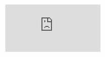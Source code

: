 ![alt text](https://egorovegor.ru/wp-content/webpc-passthru.php?src=https://egorovegor.ru/wp-content/uploads/d3e25fb6eb-870x400.jpg&nocache=1 "Подписка на Duolingo Plus бесплатно")
